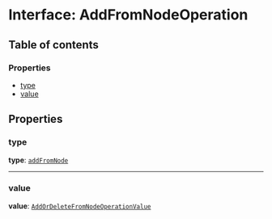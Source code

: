 # Interface: AddFromNodeOperation

## Table of contents

### Properties

* [type](/en/auto-docs/editor/interfaces/AddFromNodeOperation.md#type)
* [value](/en/auto-docs/editor/interfaces/AddFromNodeOperation.md#value)

## Properties

### type

**type**: [`addFromNode`](/en/auto-docs/editor/enums/OperationType.md#addfromnode)

***

### value

**value**: [`AddOrDeleteFromNodeOperationValue`](/en/auto-docs/editor/interfaces/AddOrDeleteFromNodeOperationValue.md)
